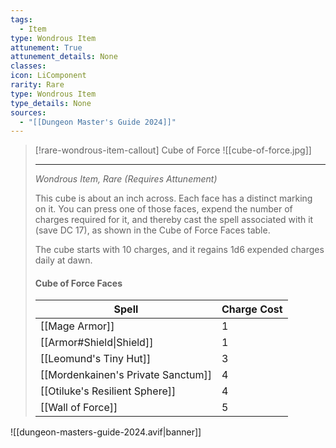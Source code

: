 ```yaml
---
tags:
  - Item
type: Wondrous Item
attunement: True
attunement_details: None
classes:
icon: LiComponent
rarity: Rare
type: Wondrous Item
type_details: None
sources: 
  - "[[Dungeon Master's Guide 2024]]"
---
```

>[!rare-wondrous-item-callout] Cube of Force
>![[cube-of-force.jpg]]
>
>- - - 
>_Wondrous Item, Rare (Requires Attunement)_
>
>This cube is about an inch across. Each face has a distinct marking on it. You can press one of those faces, expend the number of charges required for it, and thereby cast the spell associated with it (save DC 17), as shown in the Cube of Force Faces table.
>
>The cube starts with 10 charges, and it regains 1d6 expended charges daily at dawn.
>
>#### Cube of Force Faces
>|Spell|Charge Cost|
>|---|---|
>|[[Mage Armor]]|1|
>|[[Armor#Shield\|Shield]]|1|
>|[[Leomund's Tiny Hut]]|3|
>|[[Mordenkainen's Private Sanctum]]|4|
>|[[Otiluke's Resilient Sphere]]|4|
>|[[Wall of Force]]|5|
>


![[dungeon-masters-guide-2024.avif|banner]]